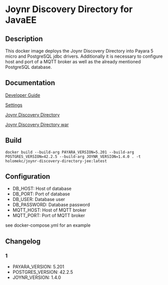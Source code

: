 # Joynr Discovery Directory for JavaEE

## Description
This docker image deploys the Joynr Discovery Directory into Payara 5 micro and PostgreSQL jdbc drivers. Additionally it is necessary to configure host and port of a MQTT broker as well as the already mentioned PostgreSQL database.

## Documentation
[Developer Guide](https://github.com/bmwcarit/joynr/blob/master/wiki/java.md)

[Settings](https://github.com/bmwcarit/joynr/blob/master/wiki/JavaSettings.md)

[Joynr Discovery Directory](https://github.com/bmwcarit/joynr/tree/master/java/backend-services/discovery-directory-jee)

[Joynr Discovery Directory war](https://mvnrepository.com/artifact/io.joynr.java.backend-services/discovery-directory-jee)

## Build
```shell
docker build --build-arg PAYARA_VERSION=5.201 --build-arg POSTGRES_VERSION=42.2.5 --build-arg JOYNR_VERSION=1.4.0 . -t holomekc/joynr-discovery-directory-jee:latest
```

## Configuration
* DB_HOST: Host of database
* DB_PORT: Port of database
* DB_USER: Database user
* DB_PASSWORD: Database password
* MQTT_HOST: Host of MQTT broker
* MQTT_PORT: Port of MQTT broker

see docker-compose.yml for an example

## Changelog
### 1 
* PAYARA_VERSION: 5.201
* POSTGRES_VERSION: 42.2.5
* JOYNR_VERSION: 1.4.0